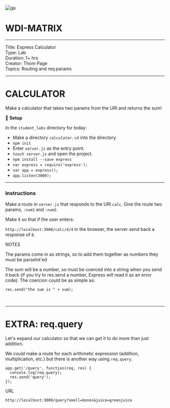 ![ga](http://mobbook.generalassemb.ly/ga_cog.png)

# WDI-MATRIX

<hr>
Title: Express Calculator<br>
Type: Lab<br>
Duration: 1+ hrs<br>
Creator: Thom Page<br>
Topics: Routing and req.params<br>
<hr>

# CALCULATOR

Make a calculator that takes two params from the URI and returns the sum!

&#x1F535; **Setup**

In the `student_labs` directory for today:

* Make a directory `calculator`. `cd` into the directory.
* `npm init`
* Enter `server.js` as the entry point.
* `touch server.js` and open the project.
* `npm install --save express`
* `var express = require('express');`
* `var app = express();`
* `app.listen(3000);`


<hr>


### Instructions

Make a route in `server.js` that responds to the URI `calc`. Give the route two params, `:num1` and `:num2`.

Make it so that if the user enters:

`http://localhost:3000/calc/4/4` in the browser, the server send back a response of `8`.


NOTES

The params come in as strings, so to add them together as numbers they must be parseInt'ed

The sum will be a number, so must be coerced into a string when you send it back (if you try to res.send a number, Express will read it as an error code). The coercion could be as simple as: 

```
res.send("the sum is " + sum);
```

<br>
<hr>

# EXTRA: req.query

Let's expand our calculator so that we can get it to do more than just addition.

We _could_ make a route for each arithmetic expression (addition, multiplication, etc.) but there is another way using `req.query`.


```
app.get('/query', function(req, res) {
  console.log(req.query);
  res.send('query');
});
```

URL

```
http://localhost:3000/query?smell=bones&juice=greenjuice
```
